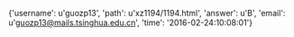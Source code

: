 {'username': u'guozp13', 'path': u'xz1194/1194.html', 'answer': u'B', 'email': u'guozp13@mails.tsinghua.edu.cn', 'time': '2016-02-24:10:08:01'}